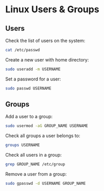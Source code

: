 # Linux Users & Groups

## Users

Check the list of users on the system:

```bash
cat /etc/passwd
```

Create a new user with home directory:

```bash
sudo useradd -m USERNAME
```

Set a password for a user:

```bash
sudo passwd USERNAME
```

## Groups

Add a user to a group:

```bash
sudo usermod -aG GROUP_NAME USERNAME
```

Check all groups a user belongs to:

```bash
groups USERNAME
```

Check all users in a group:

```bash
grep GROUP_NAME /etc/group
```

Remove a user from a group:

```bash
sudo gpasswd -d USERNAME GROUP_NAME
```